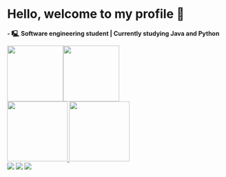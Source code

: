 # **Hello, welcome to my profile 👋**

**- 🖳 Software engineering student | Currently studying Java and Python**

<div style="display: flex; align-items: center;">
  <img src="https://cdn-icons-png.flaticon.com/128/5968/5968282.png" width="130" height="130"/>
  <img src="https://cdn-icons-png.flaticon.com/256/8422/8422225.png" width="130" height="130"/>
</div>

<div>
  <a href="https://github.com/gmarrtinss">
    <img height="140em" src="https://github-readme-stats.vercel.app/api?username=gmarrtinss&show_icons=true&theme=shades-of-purple&include_all_commits=true&count_private=true"/>
    <img height="140em" src="https://github-readme-stats.vercel.app/api/top-langs/?username=gmarrtinss&layout=compact&langs_count=16&theme=shades-of-purple"/>
  </a>
</div>

<div> 
  <a href="https://www.instagram.com/gmarrtinss/" target="_blank"><img src="https://img.shields.io/badge/-Instagram-%23E4405F?style=for-the-badge&logo=instagram&logoColor=white" target="_blank"></a>
  <a href="https://discord.com/channels/@me/972251281945141248" target="_blank"><img src="https://img.shields.io/badge/Discord-7289DA?style=for-the-badge&logo=discord&logoColor=white" target="_blank"></a> 
  <a href="https://www.linkedin.com/in/guilherme-martins-da-silva-626a17228/" target="_blank"><img src="https://img.shields.io/badge/-LinkedIn-%230077B5?style=for-the-badge&logo=linkedin&logoColor=white" target="_blank"></a> 
</div>
